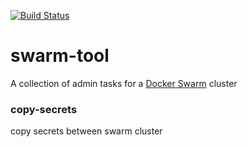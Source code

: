 [![Build Status](https://travis-ci.org/travis-ci/travis-web.svg?branch=master)](https://travis-ci.org/travis-ci/travis-web)
# swarm-tool

A collection of admin tasks for a [Docker Swarm](https://docs.docker.com/engine/swarm/) cluster

### copy-secrets

copy secrets between swarm cluster
